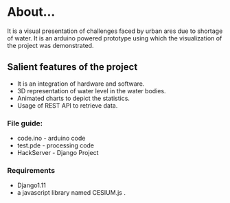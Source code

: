 # About...
It is a visual presentation of challenges faced by urban ares due to shortage of water. It is an arduino powered prototype using which the visualization of the project was demonstrated. 

## Salient features of the project
* It is an integration of hardware and software.
* 3D representation of water level in the water bodies.
* Animated charts to depict the statistics.
* Usage of REST API to retrieve data.

### File guide:
* code.ino - arduino code
* test.pde - processing code
* HackServer - Django Project

### Requirements 
* Django1.11  
* a javascript library named CESIUM.js .
